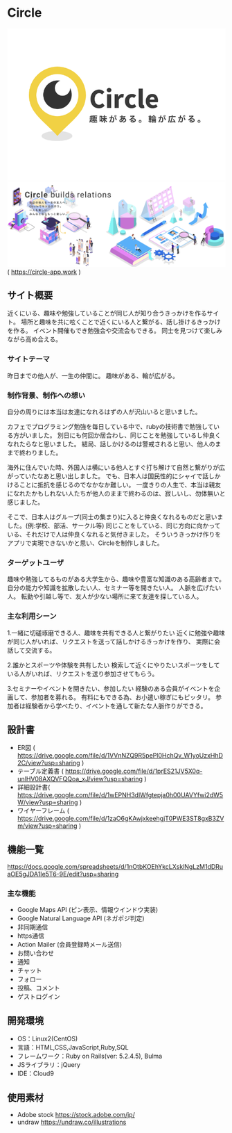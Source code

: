 # Circle
![サイトロゴ](https://github.com/oshinkoshinko/Circle/blob/main/app/assets/images/Circle_logo.png)
![スクリーンショット](https://github.com/oshinkoshinko/Circle/blob/main/app/assets/images/readme_image.png)
( https://circle-app.work )

## サイト概要
近くにいる、趣味や勉強していることが同じ人が知り合うきっかけを作るサイト。
場所と趣味を共に呟くことで近くにいる人と繋がる、話し掛けるきっかけを作る。
イベント開催もでき勉強会や交流会もできる。
同士を見つけて楽しみながら高め合える。

### サイトテーマ
昨日までの他人が、一生の仲間に。
趣味がある、輪が広がる。

### 制作背景、制作への想い
自分の周りには本当は友達になれるはずの人が沢山いると思いました。

カフェでプログラミング勉強を毎日している中で、rubyの技術書で勉強している方がいました。
別日にも何回か居合わし、同じことを勉強しているし仲良くなれたらなと思いました。
結局、話しかけるのは警戒されると思い、他人のままで終わりました。

海外に住んでいた時、外国人は横にいる他人とすぐ打ち解けて自然と繋がりが広がっていたなあと思い出しました。
でも、日本人は国民性的にシャイで話しかけることに抵抗を感じるのでなかなか難しい。
一度きりの人生で、本当は親友になれたかもしれない人たちが他人のままで終わるのは、寂しいし、勿体無いと感じました。

そこで、日本人はグループ(同士の集まり)に入ると仲良くなれるものだと思いました。(例:学校、部活、サークル等)
同じことをしている、同じ方向に向かっている、それだけで人は仲良くなれると気付きました。
そういうきっかけ作りをアプリで実現できないかと思い、Circleを制作しました。

### ターゲットユーザ
趣味や勉強してるものがある大学生から、趣味や豊富な知識のある高齢者まで。
自分の能力や知識を拡散したい人、セミナー等を開きたい人。
人脈を広げたい人。
転勤や引越し等で、友人が少ない場所に来て友達を探している人。

### 主な利用シーン
1.一緒に切磋琢磨できる人、趣味を共有できる人と繋がりたい
  近くに勉強や趣味が同じ人がいれば、リクエストを送って話しかけるきっかけを作り、
  実際に会話して交流する。

2.誰かとスポーツや体験を共有したい
  検索して近くにやりたいスポーツをしている人がいれば、リクエストを送り参加させてもらう。

3.セミナーやイベントを開きたい、参加したい
  経験のある会員がイベントを企画して、参加者を募れる。
  有料にもできる為、お小遣い稼ぎにもピッタリ。
  参加者は経験者から学べたり、イベントを通して新たな人脈作りができる。

## 設計書
- ER図 ( https://drive.google.com/file/d/1VVnNZQ9R5pePl0HchQv_W1yoUzxHhD2C/view?usp=sharing )
- テーブル定義書 ( https://drive.google.com/file/d/1prES21JV5X0q-unlHV08AXQVFQQoa_xJ/view?usp=sharing )
- 詳細設計書( https://drive.google.com/file/d/1wEPNH3dlWfgtepja0h00UAVYfwi2dW5W/view?usp=sharing )
- ワイヤーフレーム ( https://drive.google.com/file/d/1zaO6gKAwjxkeehgjT0PWE3ST8gxB3ZVm/view?usp=sharing )

## 機能一覧
https://docs.google.com/spreadsheets/d/1nOtbKOEhYkcLXsklNgLzM1dDRuaOE5gJDA1Ie5T6-9E/edit?usp=sharing

### 主な機能
- Google Maps API (ピン表示、情報ウインドウ実装)
- Google Natural Language API (ネガポジ判定)
- 非同期通信
- https通信
- Action Mailer (会員登録時メール送信)
- お問い合わせ
- 通知
- チャット
- フォロー
- 投稿、コメント
- ゲストログイン

## 開発環境
- OS：Linux2(CentOS)
- 言語：HTML,CSS,JavaScript,Ruby,SQL
- フレームワーク：Ruby on Rails(ver: 5.2.4.5), Bulma
- JSライブラリ：jQuery
- IDE：Cloud9

## 使用素材
- Adobe stock
https://stock.adobe.com/jp/
- undraw
https://undraw.co/illustrations